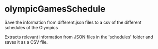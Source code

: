 # olympicGamesSchedule
 Save the information from different.json files to a csv of the different schedules of the Olympics


Extracts relevant information from JSON files in the 'schedules' folder and saves it as a CSV file.
